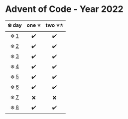 # Advent of Code - Year 2022
|❄️ day | one ⭐ | two ⭐⭐ |
|:---:|:---:|:---:|
|❄️ [1](https://github.com/hckmtrx/advent-of-code/tree/main/2022/day01) | ✔️ | ✔️ |
|❄️ [2](https://github.com/hckmtrx/advent-of-code/tree/main/2022/day02) | ✔️ | ✔️ |
|❄️ [3](https://github.com/hckmtrx/advent-of-code/tree/main/2022/day03) | ✔️ | ✔️ |
|❄️ [4](https://github.com/hckmtrx/advent-of-code/tree/main/2022/day04) | ✔️ | ✔️ |
|❄️ [5](https://github.com/hckmtrx/advent-of-code/tree/main/2022/day05) | ✔️ | ✔️ |
|❄️ [6](https://github.com/hckmtrx/advent-of-code/tree/main/2022/day06) | ✔️ | ✔️ |
|❄️ [7](https://github.com/hckmtrx/advent-of-code/tree/main/2022/day07) | ❌ | ❌ |
|❄️ [8](https://github.com/hckmtrx/advent-of-code/tree/main/2022/day08) | ✔️ | ✔️ |